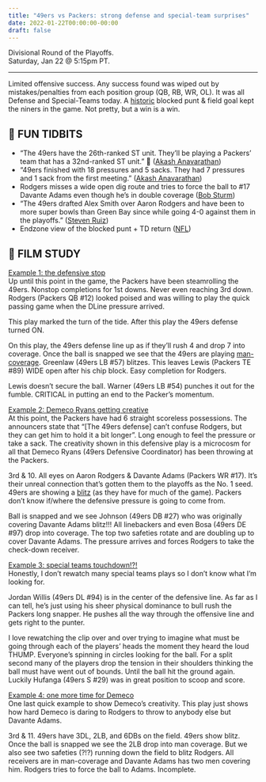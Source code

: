 ```yaml
---
title: "49ers vs Packers: strong defense and special-team surprises"
date: 2022-01-22T00:00:00-00:00
draft: false
---
```


Divisional Round of the Playoffs.  
Saturday, Jan 22 @ 5:15pm PT.  

---

Limited offensive success. Any success found was wiped out by mistakes/penalties from each position group (QB, RB, WR, OL). It was all Defense and Special-Teams today. A [historic](https://twitter.com/akashanav/status/1485289898005336064) blocked punt & field goal kept the niners in the game. Not pretty, but a win is a win.

## 🏈 FUN TIDBITS

* “The 49ers have the 26th-ranked ST unit. They’ll be playing a Packers’ team that has a 32nd-ranked ST unit.” 🥴 ([Akash Anavarathan](https://twitter.com/akashanav/status/1483227491875491843))
* “49ers finished with 18 pressures and 5 sacks. They had 7 pressures and 1 sack from the first meeting.” ([Akash Anavarathan](https://twitter.com/akashanav/status/1485291845538050049))
* Rodgers misses a wide open dig route and tries to force the ball to #17 Davante Adams even though he’s in double coverage ([Bob Sturm](https://twitter.com/SportsSturm/status/1485256783270719498))
* “The 49ers drafted Alex Smith over Aaron Rodgers and have been to more super bowls than Green Bay since while going 4-0 against them in the playoffs.” ([Steven Ruiz](https://twitter.com/theStevenRuiz/status/1485129267780325376))
* Endzone view of the blocked punt + TD return ([NFL](https://twitter.com/NFL/status/1485099267437989892))

## 🎥 FILM STUDY

[Example 1: the defensive stop](https://www.youtube.com/watch?v=UtTsF5GcL48&t=94s)  
Up until this point in the game, the Packers have been steamrolling the 49ers. Nonstop completions for 1st downs. Never even reaching 3rd down. Rodgers (Packers QB #12) looked poised and was willing to play the quick passing game when the DLine pressure arrived.

This play marked the turn of the tide. After this play the 49ers defense turned ON.

On this play, the 49ers defense line up as if they’ll rush 4 and drop 7 into coverage. Once the ball is snapped we see that the 49ers are playing [man-coverage](https://en.wikipedia.org/wiki/Man-to-man_defense). Greenlaw (49ers LB #57) blitzes. This leaves Lewis (Packers TE #89) WIDE open after his chip block. Easy completion for Rodgers.

Lewis doesn’t secure the ball. Warner (49ers LB #54) punches it out for the fumble. CRITICAL in putting an end to the Packer’s momentum.

[Example 2: Demeco Ryans getting creative](https://www.youtube.com/watch?v=UtTsF5GcL48&t=453s)  
At this point, the Packers have had 6 straight scoreless possessions. The announcers state that “[The 49ers defense] can’t confuse Rodgers, but they can get him to hold it a bit longer”. Long enough to feel the pressure or take a sack. The creativity shown in this defensive play is a microcosm for all that Demeco Ryans (49ers Defensive Coordinator) has been throwing at the Packers.

3rd & 10. All eyes on Aaron Rodgers & Davante Adams (Packers WR #17). It’s their unreal connection that’s gotten them to the playoffs as the No. 1 seed. 49ers are showing a [blitz](https://en.wikipedia.org/wiki/American_football_plays#Blitz) (as they have for much of the game). Packers don’t know if/where the defensive pressure is going to come from.

Ball is snapped and we see Johnson (49ers DB #27) who was originally covering Davante Adams blitz!!! All linebackers and even Bosa (49ers DE #97) drop into coverage. The top two safeties rotate and are doubling up to cover Davante Adams. The pressure arrives and forces Rodgers to take the check-down receiver.

[Example 3: special teams touchdown!?!](https://www.youtube.com/watch?v=UtTsF5GcL48&t=612s)  
Honestly, I don’t rewatch many special teams plays so I don’t know what I’m looking for.

Jordan Willis (49ers DL #94) is in the center of the defensive line. As far as I can tell, he’s just using his sheer physical dominance to bull rush the Packers long snapper. He pushes all the way through the offensive line and gets right to the punter.

I love rewatching the clip over and over trying to imagine what must be going through each of the players’ heads the moment they heard the loud THUMP. Everyone’s spinning in circles looking for the ball. For a split second many of the players drop the tension in their shoulders thinking the ball must have went out of bounds. Until the ball hit the ground again. Luckily Hufanga (49ers S #29) was in great position to scoop and score.

[Example 4: one more time for Demeco](https://www.youtube.com/watch?v=UtTsF5GcL48&t=647s)  
One last quick example to show Demeco’s creativity. This play just shows how hard Demeco is daring to Rodgers to throw to anybody else but Davante Adams.

3rd & 11. 49ers have 3DL, 2LB, and 6DBs on the field. 49ers show blitz. Once the ball is snapped we see the 2LB drop into man coverage. But we also see two safeties (?!?) running down the field to blitz Rodgers. All receivers are in man-coverage and Davante Adams has two men covering him. Rodgers tries to force the ball to Adams. Incomplete.
